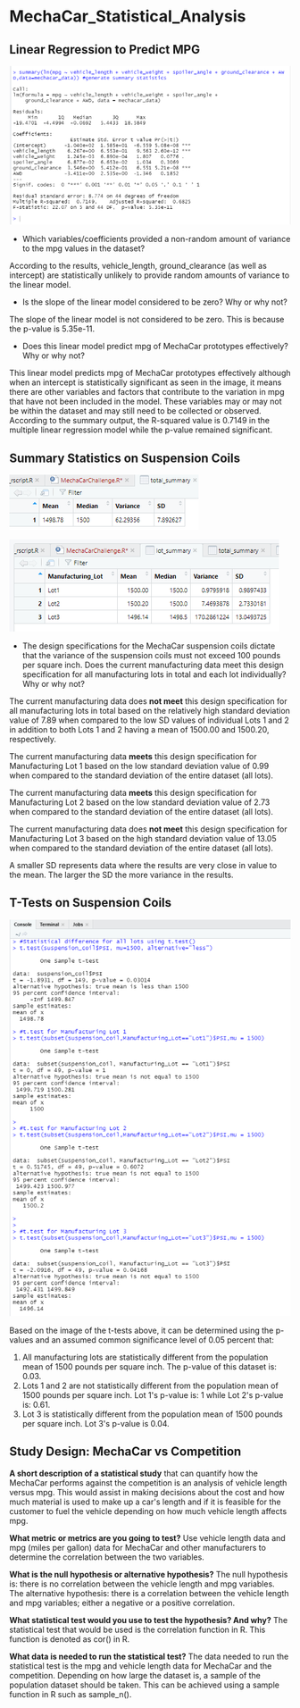 # MechaCar_Statistical_Analysis

## Linear Regression to Predict MPG

![1](resources/image1.PNG?raw=true "Title")

- Which variables/coefficients provided a non-random amount of variance to the mpg values in the dataset?

According to the results, vehicle_length, ground_clearance (as well as intercept) are statistically unlikely to provide random amounts of variance to the linear model.

- Is the slope of the linear model considered to be zero? Why or why not?

The slope of the linear model is not considered to be zero. This is because the p-value is 5.35e-11. 

- Does this linear model predict mpg of MechaCar prototypes effectively? Why or why not?

This linear model predicts mpg of MechaCar prototypes effectively although when an intercept is statistically significant as seen in the image, it means there are other variables and factors that contribute to the variation in mpg that have not been included in the model. These variables may or may not be within the dataset and may still need to be collected or observed. According to the summary output, the R-squared value is 0.7149 in the multiple linear regression model while the p-value remained significant.


## Summary Statistics on Suspension Coils

![2](resources/image2.PNG?raw=true "Title")

![3](resources/image3.PNG?raw=true "Title")

- The design specifications for the MechaCar suspension coils dictate that the variance of the suspension coils must not exceed 100 pounds per square inch. Does the current manufacturing data meet this design specification for all manufacturing lots in total and each lot individually? Why or why not?

The current manufacturing data does **not meet** this design specification for all manufacturing lots in total based on the relatively high standard deviation value of 7.89 when compared to the low SD values of individual Lots 1 and 2 in addition to both Lots 1 and 2 having a mean of 1500.00 and 1500.20, respectively.

The current manufacturing data **meets** this design specification for Manufacturing Lot 1 based on the low standard deviation value of 0.99 when compared to the standard deviation of the entire dataset (all lots).

The current manufacturing data **meets** this design specification for Manufacturing Lot 2 based on the low standard deviation value of 2.73 when compared to the standard deviation of the entire dataset (all lots).

The current manufacturing data does **not meet** this design specification for Manufacturing Lot 3 based on the high standard deviation value of 13.05 when compared to the standard deviation of the entire dataset (all lots).

A smaller SD represents data where the results are very close in value to the mean. The larger the SD the more variance in the results.


## T-Tests on Suspension Coils

![deliverable3](resources/deliverable3.PNG?raw=true "Title")

Based on the image of the t-tests above, it can be determined using the p-values and an assumed common significance level of 0.05 percent that:
1. All manufacturing lots are statistically different from the population mean of 1500 pounds per square inch. The p-value of this dataset is: 0.03.
2. Lots 1 and 2 are not statistically different from the population mean of 1500 pounds per square inch. Lot 1's p-value is: 1 while Lot 2's p-value is: 0.61.
3. Lot 3 is statistically different from the population mean of 1500 pounds per square inch. Lot 3's p-value is 0.04.



## Study Design: MechaCar vs Competition

**A short description of a statistical study** that can quantify how the MechaCar performs against the competition is an analysis of vehicle length versus mpg. This would assist in making decisions about the cost and how much material is used to make up a car's length and if it is feasible for the customer to fuel the vehicle depending on how much vehicle length affects mpg.

**What metric or metrics are you going to test?**
Use vehicle length data and mpg (miles per gallon) data for MechaCar and other manufacturers to determine the correlation between the two variables. 

**What is the null hypothesis or alternative hypothesis?**
The null hypothesis is: there is no correlation between the vehicle length and mpg variables.
The alternative hypothesis: there is a correlation between the vehicle length and mpg variables; either a negative or a positive correlation.

**What statistical test would you use to test the hypothesis? And why?**
The statistical test that would be used is the correlation function in R. This function is denoted as cor() in R.

**What data is needed to run the statistical test?**
The data needed to run the statistical test is the mpg and vehicle length data for MechaCar and the competition. Depending on how large the dataset is, a sample of the population dataset should be taken. This can be achieved using a sample function in R such as sample_n().









